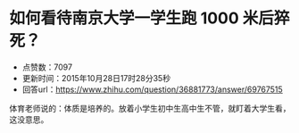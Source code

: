 # 如何看待南京大学一学生跑 1000 米后猝死？
- 点赞数：7097
- 更新时间：2015年10月28日17时28分35秒
- 回答url：https://www.zhihu.com/question/36881773/answer/69767515
<body>
 <p data-pid="mvsn0-Np">体育老师说的：体质是培养的。放着小学生初中生高中生不管，就盯着大学生看，这没意思。</p>
</body>